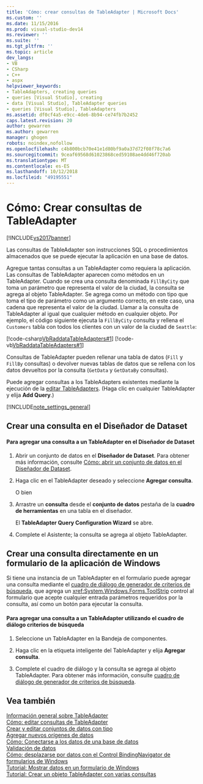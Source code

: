 ```yaml
---
title: 'Cómo: crear consultas de TableAdapter | Microsoft Docs'
ms.custom: ''
ms.date: 11/15/2016
ms.prod: visual-studio-dev14
ms.reviewer: ''
ms.suite: ''
ms.tgt_pltfrm: ''
ms.topic: article
dev_langs:
- VB
- CSharp
- C++
- aspx
helpviewer_keywords:
- TableAdapters, creating queries
- queries [Visual Studio], creating
- data [Visual Studio], TableAdapter queries
- queries [Visual Studio], TableAdapters
ms.assetid: df0cf4a5-e9cc-4de6-8b94-ce74fb7b2452
caps.latest.revision: 20
author: gewarren
ms.author: gewarren
manager: ghogen
robots: noindex,nofollow
ms.openlocfilehash: c4b800bcb70e41e1d80bf9a0a37d72f08f78c7a6
ms.sourcegitcommit: 9ceaf69568d61023868ced59108ae4dd46f720ab
ms.translationtype: MT
ms.contentlocale: es-ES
ms.lasthandoff: 10/12/2018
ms.locfileid: "49195551"
---
```

# <a name="how-to-create-tableadapter-queries"></a>Cómo: Crear consultas de TableAdapter
[!INCLUDE[vs2017banner](../includes/vs2017banner.md)]

Las consultas de TableAdapter son instrucciones SQL o procedimientos almacenados que se puede ejecutar la aplicación en una base de datos.  
  
 Agregue tantas consultas a un TableAdapter como requiera la aplicación. Las consultas de TableAdapter aparecen como métodos en un TableAdapter. Cuando se crea una consulta denominada `FillByCity` que toma un parámetro que representa el valor de la ciudad, la consulta se agrega al objeto TableAdapter. Se agrega como un método con tipo que toma el tipo de parámetro como un argumento correcto, en este caso, una cadena que representa el valor de la ciudad. Llamar a la consulta de TableAdapter al igual que cualquier método en cualquier objeto. Por ejemplo, el código siguiente ejecuta la `FillByCity` consulta y rellena el `Customers` tabla con todos los clientes con un valor de la ciudad de `Seattle`:  
  
 [!code-csharp[VbRaddataTableAdapters#1](../snippets/csharp/VS_Snippets_VBCSharp/VbRaddataTableAdapters/CS/Form1.cs#1)]
 [!code-vb[VbRaddataTableAdapters#1](../snippets/visualbasic/VS_Snippets_VBCSharp/VbRaddataTableAdapters/VB/Form1.vb#1)]  
  
 Consultas de TableAdapter pueden rellenar una tabla de datos (`Fill` y `FillBy` consultas) o devolver nuevas tablas de datos que se rellena con los datos devueltos por la consulta (`GetData` y `GetDataBy` consultas).  
  
 Puede agregar consultas a los TableAdapters existentes mediante la ejecución de la [editar TableAdapters](../data-tools/editing-tableadapters.md). (Haga clic en cualquier TableAdapter y elija **Add Query**.)  
  
 [!INCLUDE[note_settings_general](../includes/note-settings-general-md.md)]  
  
## <a name="create-a-query-in-the-dataset-designer"></a>Crear una consulta en el Diseñador de Dataset  
  
#### <a name="to-add-a-query-to-a-tableadapter-in-the-dataset-designer"></a>Para agregar una consulta a un TableAdapter en el Diseñador de Dataset  
  
1.  Abrir un conjunto de datos en el **Diseñador de Dataset**. Para obtener más información, consulte [Cómo: abrir un conjunto de datos en el Diseñador de Dataset](http://msdn.microsoft.com/library/36fc266f-365b-42cb-aebb-c993dc2c47c3).  
  
2.  Haga clic en el TableAdapter deseado y seleccione **Agregar consulta**.  
  
     O bien  
  
3.  Arrastre un **consulta** desde el **conjunto de datos** pestaña de la **cuadro de herramientas** en una tabla en el diseñador.  
  
     El **TableAdapter Query Configuration Wizard** se abre.  
  
4.  Complete el Asistente; la consulta se agrega al objeto TableAdapter.  
  
## <a name="create-a-query-directly-on-a-form-in-your-windows-application"></a>Crear una consulta directamente en un formulario de la aplicación de Windows  
 Si tiene una instancia de un TableAdapter en el formulario puede agregar una consulta mediante el [cuadro de diálogo de generador de criterios de búsqueda](http://msdn.microsoft.com/library/0b306b92-f35e-45ef-a4be-3f653cd00c3d), que agrega un <xref:System.Windows.Forms.ToolStrip> control al formulario que acepte cualquier entrada parámetros requeridos por la consulta, así como un botón para ejecutar la consulta.  
  
#### <a name="to-add-a-query-to-a-tableadapter-using-the-search-criteria-dialog-box"></a>Para agregar una consulta a un TableAdapter utilizando el cuadro de diálogo criterios de búsqueda  
  
1.  Seleccione un TableAdapter en la Bandeja de componentes.  
  
2.  Haga clic en la etiqueta inteligente del TableAdapter y elija **Agregar consulta**.  
  
3.  Complete el cuadro de diálogo y la consulta se agrega al objeto TableAdapter. Para obtener más información, consulte [cuadro de diálogo de generador de criterios de búsqueda](http://msdn.microsoft.com/library/0b306b92-f35e-45ef-a4be-3f653cd00c3d).  
  
## <a name="see-also"></a>Vea también  
 [Información general sobre TableAdapter](../data-tools/tableadapter-overview.md)   
 [Cómo: editar consultas de TableAdapter](../data-tools/how-to-edit-tableadapter-queries.md)   
 [Crear y editar conjuntos de datos con tipo](../data-tools/creating-and-editing-typed-datasets.md)   
 [Agregar nuevos orígenes de datos](../data-tools/add-new-data-sources.md)   
 [Cómo: Conectarse a los datos de una base de datos](../data-tools/how-to-connect-to-data-in-a-database.md)   
 [Validación de datos](http://msdn.microsoft.com/library/b3a9ee4e-5d4d-4411-9c56-c811f2b4ee7e)   
 [Cómo: desplazarse por datos con el Control BindingNavigator de formularios de Windows](http://msdn.microsoft.com/library/0e5d4f34-bc9b-47cf-9b8d-93acbb1f1dbb)   
 [Tutorial: Mostrar datos en un formulario de Windows](../data-tools/walkthrough-displaying-data-on-a-windows-form.md)   
 [Tutorial: Crear un objeto TableAdapter con varias consultas](../data-tools/walkthrough-creating-a-tableadapter-with-multiple-queries.md)